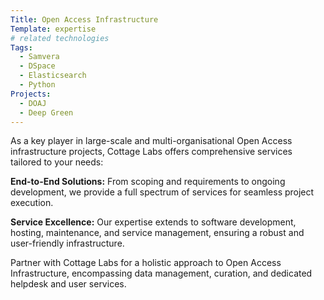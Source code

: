 ```yaml
---
Title: Open Access Infrastructure
Template: expertise
# related technologies
Tags: 
  - Samvera
  - DSpace
  - Elasticsearch
  - Python
Projects: 
  - DOAJ
  - Deep Green
---
```



As a key player in large-scale and multi-organisational Open Access infrastructure projects, Cottage Labs offers comprehensive services tailored to your needs:

**End-to-End Solutions:** From scoping and requirements to ongoing development, we provide a full spectrum of services for seamless project execution.

**Service Excellence:** Our expertise extends to software development, hosting, maintenance, and service management, ensuring a robust and user-friendly infrastructure.

Partner with Cottage Labs for a holistic approach to Open Access Infrastructure, encompassing data management, curation, and dedicated helpdesk and user services.